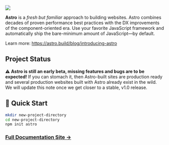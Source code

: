 <img src="https://github.com/snowpackjs/astro/blob/main/assets/social/banner.png?raw=true" />

**Astro** is a _fresh but familiar_ approach to building websites. Astro combines decades of proven performance best practices with the DX improvements of the component-oriented era. Use your favorite JavaScript framework and automatically ship the bare-minimum amount of JavaScript—by default. 

Learn more: https://astro.build/blog/introducing-astro

## Project Status

⚠️ **Astro is still an early beta, missing features and bugs are to be expected!** If you can stomach it, then Astro-built sites are production ready and several production websites built with Astro already exist in the wild. We will update this note once we get closer to a stable, v1.0 release.

## 🔧 Quick Start

```bash
mkdir new-project-directory
cd new-project-directory
npm init astro
```

### [Full Documentation Site →](https://docs.astro.build/)

